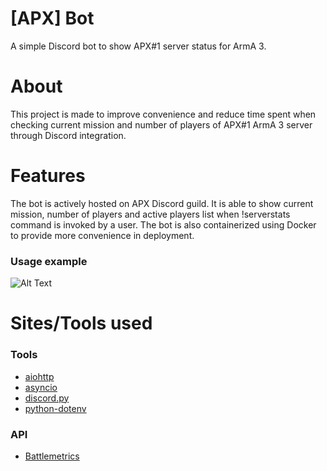 # [APX] Bot
A simple Discord bot to show APX#1 server status for ArmA 3.

# About
This project is made to improve convenience and reduce time spent when checking current mission and number of players of APX#1 ArmA 3 server through Discord integration.

# Features
The bot is actively hosted on APX Discord guild. It is able to show current mission, number of players and active players list when !serverstats command is invoked by a user. The bot is also containerized using Docker to provide more convenience in deployment.

### Usage example

![Alt Text](https://github.com/farhannysf/apx_bot/blob/master/docs/apxbot.gif)

# Sites/Tools used

### Tools
* [aiohttp](https://docs.aiohttp.org/en/stable/)
* [asyncio](https://docs.python.org/3.6/library/asyncio.html)
* [discord.py](https://discordpy.readthedocs.io/en/latest/)
* [python-dotenv](https://github.com/theskumar/python-dotenv)

### API
* [Battlemetrics](https://www.battlemetrics.com/developers/documentation)
